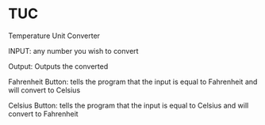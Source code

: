 # TUC
Temperature Unit Converter


INPUT: any number you wish to convert

Output: Outputs the converted

Fahrenheit Button: tells the program that the input is equal to Fahrenheit and will convert to Celsius 

Celsius Button: tells the program that the input is equal to Celsius and will convert to Fahrenheit 
